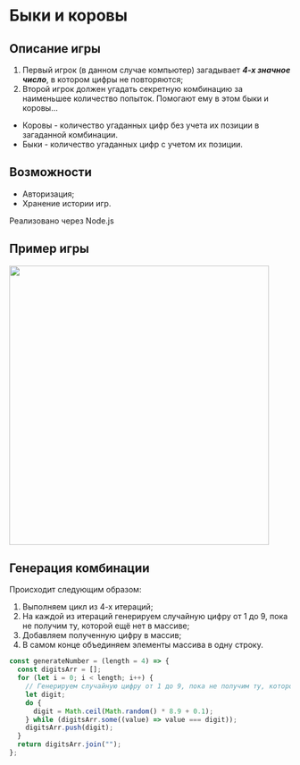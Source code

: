 # Быки и коровы

## Описание игры

1. Первый игрок (в данном случае компьютер) загадывает **_4-х значное число_**, в котором цифры не повторяются;
2. Второй игрок должен угадать секретную комбинацию за наименьшее количество попыток. Помогают ему в этом быки и коровы...

- Коровы - количество угаданных цифр без учета их позиции в загаданной комбинации.
- Быки - количество угаданных цифр с учетом их позиции.

## Возможности

- Авторизация;
- Хранение истории игр.

Реализовано через Node.js

## Пример игры

<img src="https://sun9-32.userapi.com/s/v1/if2/ibTORKd3SOu3yAPAmWF7Wh8FLAO6OkVN1-bh4NWzn-w5THnZmU-wRLoSPKYR3tLDRn5Q-pZfHWSe1ie2Ubm0ux06.jpg?quality=95&as=32x30,48x45,72x68,108x102,160x151,240x227,360x340,480x453,540x510,561x530&from=bu&u=xiGMkDhPqyOrdqQyQhvPR_D039pCe5m1mJbSy8YnCco&cs=561x530"  width="465" height="500">

<br>

## Генерация комбинации

Происходит следующим образом:

1. Выполняем цикл из 4-х итераций;
2. На каждой из итераций генерируем случайную цифру от 1 до 9, пока не получим ту, которой ещё нет в массиве;
3. Добавляем полученную цифру в массив;
4. В самом конце объединяем элементы массива в одну строку.

```js
const generateNumber = (length = 4) => {
  const digitsArr = [];
  for (let i = 0; i < length; i++) {
    // Генерируем случайную цифру от 1 до 9, пока не получим ту, которой ещё нет в массиве
    let digit;
    do {
      digit = Math.ceil(Math.random() * 8.9 + 0.1);
    } while (digitsArr.some((value) => value === digit));
    digitsArr.push(digit);
  }
  return digitsArr.join("");
};
```
